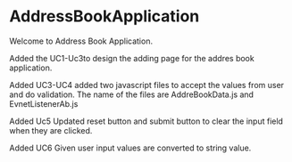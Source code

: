 # AddressBookApplication
Welcome to Address Book Application.

Added the UC1-Uc3to design the adding page for the addres book application.


Added UC3-UC4 added two javascript files to accept the values from user and do validation. The name of the files are AddreBookData.js and EvnetListenerAb.js


Added Uc5 Updated reset button and submit button to clear the input field when they are clicked.

Added UC6 Given user input values are converted to string value.
